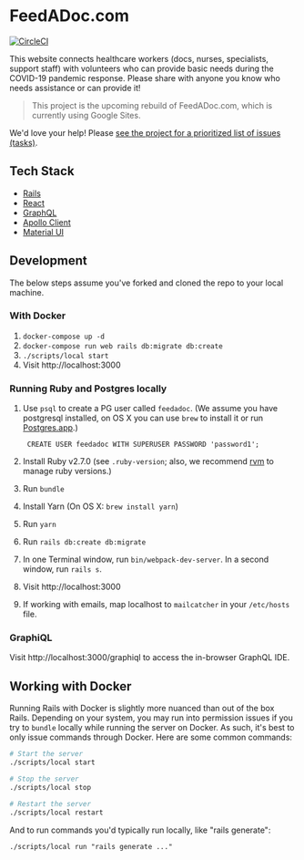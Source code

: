 # FeedADoc.com

[![CircleCI](https://circleci.com/gh/cantino/feedadoc.svg?style=svg)](https://circleci.com/gh/cantino/feedadoc)

This website connects healthcare workers (docs, nurses, specialists, support staff) with volunteers who can provide basic needs during the COVID-19 pandemic response. Please share with anyone you know who needs assistance or can provide it!

> This project is the upcoming rebuild of FeedADoc.com, which is currently using Google Sites.

We'd love your help! Please [see the project for a prioritized list of issues (tasks)](https://github.com/cantino/feedadoc/projects/1).

## Tech Stack

* [Rails](https://rubyonrails.org/)
* [React](https://reactjs.org/)
* [GraphQL](https://graphql-ruby.org/)
* [Apollo Client](https://www.apollographql.com/docs/react/)
* [Material UI](https://material-ui.com/)

## Development
The below steps assume you've forked and cloned the repo to your local machine.

### With Docker
1. `docker-compose up -d`
2. `docker-compose run web rails db:migrate db:create`
3. `./scripts/local start`
4. Visit http://localhost:3000

### Running Ruby and Postgres locally
1. Use `psql` to create a PG user called `feedadoc`. (We assume you have postgresql installed, on OS X you can use `brew` to install it or run [Postgres.app](https://postgresapp.com/).)

        CREATE USER feedadoc WITH SUPERUSER PASSWORD 'password1';

2. Install Ruby v2.7.0 (see `.ruby-version`; also, we recommend [rvm](https://rvm.io/rvm/install) to manage ruby versions.)
3. Run `bundle`
4. Install Yarn (On OS X: `brew install yarn`)
5. Run `yarn`
6. Run `rails db:create db:migrate`
7. In one Terminal window, run `bin/webpack-dev-server`. In a second window, run `rails s`.
8. Visit http://localhost:3000
9. If working with emails, map localhost to `mailcatcher` in your `/etc/hosts` file.

### GraphiQL

Visit http://localhost:3000/graphiql to access the in-browser GraphQL IDE.

## Working with Docker
Running Rails with Docker is slightly more nuanced than out of the box Rails. Depending on your system, you may run into permission issues if you try to `bundle` locally while running the server on Docker. As such, it's best to only issue commands through Docker. Here are some common commands:
```bash
# Start the server
./scripts/local start

# Stop the server 
./scripts/local stop

# Restart the server
./scripts/local restart
```

And to run commands you'd typically run locally, like "rails generate":
```
./scripts/local run "rails generate ..."
```

